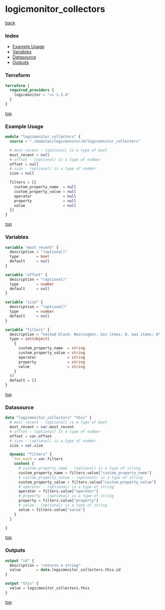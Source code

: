 # logicmonitor_collectors

[back](../logicmonitor.md)

### Index

- [Example Usage](#example-usage)
- [Variables](#variables)
- [Datasource](#datasource)
- [Outputs](#outputs)

### Terraform

```terraform
terraform {
  required_providers {
    logicmonitor = ">= 1.3.4"
  }
}
```

[top](#index)

### Example Usage

```terraform
module "logicmonitor_collectors" {
  source = "./modules/logicmonitor/d/logicmonitor_collectors"

  # most_recent - (optional) is a type of bool
  most_recent = null
  # offset - (optional) is a type of number
  offset = null
  # size - (optional) is a type of number
  size = null

  filters = [{
    custom_property_name  = null
    custom_property_value = null
    operator              = null
    property              = null
    value                 = null
  }]
}
```

[top](#index)

### Variables

```terraform
variable "most_recent" {
  description = "(optional)"
  type        = bool
  default     = null
}

variable "offset" {
  description = "(optional)"
  type        = number
  default     = null
}

variable "size" {
  description = "(optional)"
  type        = number
  default     = null
}

variable "filters" {
  description = "nested block: NestingSet, min items: 0, max items: 0"
  type = set(object(
    {
      custom_property_name  = string
      custom_property_value = string
      operator              = string
      property              = string
      value                 = string
    }
  ))
  default = []
}
```

[top](#index)

### Datasource

```terraform
data "logicmonitor_collectors" "this" {
  # most_recent - (optional) is a type of bool
  most_recent = var.most_recent
  # offset - (optional) is a type of number
  offset = var.offset
  # size - (optional) is a type of number
  size = var.size

  dynamic "filters" {
    for_each = var.filters
    content {
      # custom_property_name - (optional) is a type of string
      custom_property_name = filters.value["custom_property_name"]
      # custom_property_value - (optional) is a type of string
      custom_property_value = filters.value["custom_property_value"]
      # operator - (optional) is a type of string
      operator = filters.value["operator"]
      # property - (optional) is a type of string
      property = filters.value["property"]
      # value - (optional) is a type of string
      value = filters.value["value"]
    }
  }

}
```

[top](#index)

### Outputs

```terraform
output "id" {
  description = "returns a string"
  value       = data.logicmonitor_collectors.this.id
}

output "this" {
  value = logicmonitor_collectors.this
}
```

[top](#index)